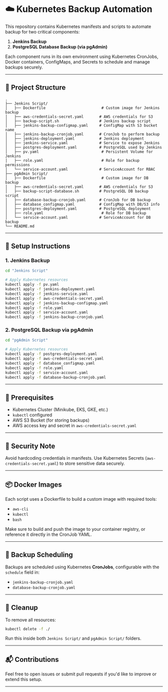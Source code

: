 # ☁️ Kubernetes Backup Automation

This repository contains Kubernetes manifests and scripts to automate backup for two critical components:

1. **Jenkins Backup**
2. **PostgreSQL Database Backup (via pgAdmin)**

Each component runs in its own environment using Kubernetes CronJobs, Docker containers, ConfigMaps, and Secrets to schedule and manage backups securely.

---

## 📁 Project Structure

```
.
├── Jenkins Script/
│   ├── Dockerfile                         # Custom image for Jenkins backup
│   ├── aws-credentials-secret.yaml       # AWS credentials for S3
│   ├── backup-script.sh                  # Jenkins backup script
│   ├── jenkins-backup-configmap.yaml     # ConfigMap with S3 bucket name
│   ├── jenkins-backup-cronjob.yaml       # CronJob to perform backup
│   ├── jenkins-deployment.yaml           # Jenkins deployment
│   ├── jenkins-service.yaml              # Service to expose Jenkins
│   ├── postgres-deployment.yaml          # PostgreSQL used by Jenkins
│   ├── pv.yaml                            # Persistent Volume for Jenkins
│   ├── role.yaml                          # Role for backup permissions
│   └── service-account.yaml              # ServiceAccount for RBAC
├── pgAdmin Script/
│   ├── Dockerfile                         # Custom image for DB backup
│   ├── aws-credentials-secret.yaml       # AWS credentials for S3
│   ├── backup-script-database.sh         # PostgreSQL DB backup script
│   ├── database-backup-cronjob.yaml      # CronJob for DB backup
│   ├── database_configmap.yaml           # ConfigMap with DB/S3 info
│   ├── postgres-deployment.yaml          # PostgreSQL deployment
│   ├── role.yaml                          # Role for DB backup
│   └── service-account.yaml              # ServiceAccount for DB backup
└── README.md
```

---

## 🚀 Setup Instructions

### 1. Jenkins Backup

```bash
cd "Jenkins Script"

# Apply Kubernetes resources
kubectl apply -f pv.yaml
kubectl apply -f jenkins-deployment.yaml
kubectl apply -f jenkins-service.yaml
kubectl apply -f aws-credentials-secret.yaml
kubectl apply -f jenkins-backup-configmap.yaml
kubectl apply -f role.yaml
kubectl apply -f service-account.yaml
kubectl apply -f jenkins-backup-cronjob.yaml
```

### 2. PostgreSQL Backup via pgAdmin

```bash
cd "pgAdmin Script"

# Apply Kubernetes resources
kubectl apply -f postgres-deployment.yaml
kubectl apply -f aws-credentials-secret.yaml
kubectl apply -f database_configmap.yaml
kubectl apply -f role.yaml
kubectl apply -f service-account.yaml
kubectl apply -f database-backup-cronjob.yaml
```

---

## 🧰 Prerequisites

- Kubernetes Cluster (Minikube, EKS, GKE, etc.)
- `kubectl` configured
- AWS S3 Bucket (for storing backups)
- AWS access key and secret in `aws-credentials-secret.yaml`

---

## 🔐 Security Note

Avoid hardcoding credentials in manifests. Use Kubernetes Secrets (`aws-credentials-secret.yaml`) to store sensitive data securely.

---

## 📦 Docker Images

Each script uses a Dockerfile to build a custom image with required tools:
- `aws-cli`
- `kubectl`
- `bash`

Make sure to build and push the image to your container registry, or reference it directly in the CronJob YAML.

---

## 📅 Backup Scheduling

Backups are scheduled using Kubernetes **CronJobs**, configurable with the `schedule` field in:

- `jenkins-backup-cronjob.yaml`
- `database-backup-cronjob.yaml`

---

## 🧹 Cleanup

To remove all resources:

```bash
kubectl delete -f ./
```

Run this inside both `Jenkins Script/` and `pgAdmin Script/` folders.

---

## 📬 Contributions

Feel free to open issues or submit pull requests if you'd like to improve or extend this setup.

---



